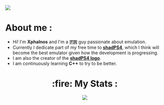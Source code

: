 <img src="https://komarev.com/ghpvc/?username=Xphalnos&style=flat&color=blue"/>

# About me :

- Hi! I'm **Xphalnos** and I'm a **:fr:** guy passionate about emulation.
- Currently I dedicate part of my free time to [**shadPS4**](https://github.com/shadps4-emu/shadPS4), which I think will become the best emulator given how the development is progressing.
- I am also the creator of the [**shadPS4 logo**](https://github.com/shadps4-emu/shadPS4/blob/main/.github/shadps4.png).
- I am continuously learning **C++** to try to be better.

<h1 align="center">
  <b>:fire: My Stats :</b>
</h1>

<p align="center">
  <a href="https://github.com/Xphalnos/Xphalnos/blob/main/Profile%20Picture.png"><img src="http://github-readme-streak-stats.herokuapp.com?user=Xphalnos&theme=dark&background=000000"></a>
</p>
